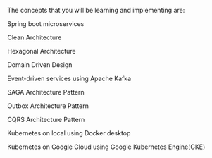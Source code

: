 The concepts that you will be learning and implementing are:

Spring boot microservices

Clean Architecture

Hexagonal Architecture

Domain Driven Design

Event-driven services using Apache Kafka

SAGA Architecture Pattern

Outbox Architecture Pattern

CQRS Architecture Pattern

Kubernetes on local using Docker desktop

Kubernetes on Google Cloud using Google Kubernetes Engine(GKE)
